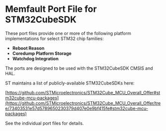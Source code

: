 # Memfault Port File for STM32CubeSDK

These port files provide one or more of the following platform implementations
for select STM32 chip families:

- **Reboot Reason**
- **Coredump Platform Storage**
- **Watchdog Integration**

The ports are designed to be used with the STM32CubeSDK CMSIS and HAL.

ST maintains a list of publicly-available STM32CubeSDKs here:

[https://github.com/STMicroelectronics/STM32Cube_MCU_Overall_Offer#stm32cube-mcu-packages](https://github.com/STMicroelectronics/STM32Cube_MCU_Overall_Offer/tree/73403531e57d5789650230379d407e0e9bf415fe#stm32cube-mcu-packages)

See the individual port files for details.
